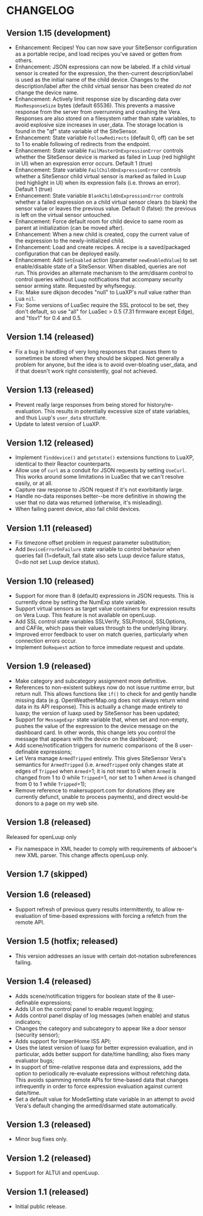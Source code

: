 # CHANGELOG #

## Version 1.15 (development)

* Enhancement: Recipes! You can now save your SiteSensor configuration as a portable recipe, and load recipes you've saved or gotten from others.
* Enhancement: JSON expressions can now be labeled. If a child virtual sensor is created for the expression, the then-current description/label is used as the initial name of the child device. Changes to the description/label after the child virtual sensor has been created *do not* change the device name.
* Enhancement: Actively limit response size by discarding data over `MaxResponseSize` bytes (default 65536). This prevents a massive response from the server from overrunning and crashing the Vera. Responses are also stored on a filesystem rather than state variables, to avoid explosive size increases in user_data. The storage location is found in the "qf" state variable of the SiteSensor.
* Enhancement: State variable `FollowRedirects` (default 0, off) can be set to 1 to enable following of redirects from the endpoint.
* Enhancement: State variable `FailMasterOnExpressionError` controls whether the SiteSensor device is marked as failed in Luup (red highlight in UI) when an expression error occurs. Default 1 (true)
* Enhancement: State variable `FailChildOnExpressionError` controls whether a SiteSensor child virtual sensor is marked as failed in Luup (red highlight in UI) when its expression fails (i.e. throws an error). Default 1 (true)
* Enhancement: State variable `BlankChildOnExpressionError` controls whether a failed expression on a child virtual sensor clears (to blank) the sensor value or leaves the previous value. Default 0 (false): the previous is left on the virtual sensor untouched.
* Enhancement: Force default room for child device to same room as parent at initialization (can be moved after).
* Enhancement: When a new child is created, copy the current value of the expression to the newly-initialized child.
* Enhancement: Load and create recipes. A recipe is a saved/packaged configuration that can be deployed easily.
* Enhancement: Add `SetEnabled` action (parameter `newEnabledValue`) to set enable/disable state of a SiteSensor. When disabled, queries are not run. This provides an alternate mechanism to the arm/disarm control to control queries without Luup notifications that accompany security sensor arming state. Requested by whyfseeguy.
* Fix: Make sure dkjson decodes "null" to LuaXP's *null* value rather than Lua `nil`.
* Fix: Some versions of LuaSec require the SSL protocol to be set, they don't default, so use "all" for LuaSec > 0.5 (7.31 firmware except Edge), and "tlsv1" for 0.4 and 0.5.

## Version 1.14 (released)

* Fix a bug in handling of very long responses that causes them to sometimes be stored when they should be skipped. Not generally a problem for anyone, but the idea is to avoid over-bloating user_data, and if that doesn't work right consistently, goal not achieved.

## Version 1.13 (released)

* Prevent really large responses from being stored for history/re-evaluation. This results in potentially excessive size of state variables, and thus Luup's `user_data` structure.
* Update to latest version of LuaXP.

## Version 1.12 (released)

* Implement `finddevice()` and `getstate()` extensions functions to LuaXP, identical to their Reactor counterparts.
* Allow use of `curl` as a conduit for JSON requests by setting `UseCurl`. This works around some limitations in LuaSec that we can't resolve easily, or at all.
* Capture raw response to JSON request if it's not exorbitantly large.
* Handle no-data responses better--be more definitive in showing the user that no data was returned (otherwise, it's misleading).
* When failing parent device, also fail child devices.

## Version 1.11 (released)

* Fix timezone offset problem in request parameter substitution;
* Add `DeviceErrorOnFailure` state variable to control behavior when queries fail (1=default, fail state also sets Luup device failure status, 0=do not set Luup device status).

## Version 1.10 (released)

* Support for more than 8 (default) expressions in JSON requests. This is currently done by setting the NumExp state variable.
* Support virtual sensors as target value containers for expression results on Vera Luup. This feature is not available on openLuup.
* Add SSL control state variables SSLVerify, SSLProtocol, SSLOptions, and CAFile, which pass their values through to the underlying library.
* Improved error feedback to user on match queries, particularly when connection errors occur.
* Implement `DoRequest` action to force immediate request and update.

## Version 1.9 (released) ##

* Make category and subcategory assignment more definitive.
* References to non-existent subkeys now do not issue runtime error, but return null. This allows functions like `if()` to check for and gently handle missing data (e.g. OpenWeatherMap.org does not always return wind data in its API response). This is actually a change made entirely to luaxp; the version of luaxp used by SiteSensor has been updated;
* Support for `MessageExpr` state variable that, when set and non-empty, pushes the value of the expression to the device message on the dashboard card. In other words, this change lets you control the message that appears with the device on the dashboard;
* Add scene/notification triggers for numeric comparisons of the 8 user-definable expressions;
* Let Vera manage `ArmedTripped` entirely. This gives SiteSensor Vera's semantics for `ArmedTripped` (i.e. `ArmedTripped` only changes state at edges of `Tripped` when `Armed`=1; it is not reset to 0 when `Armed` is changed from 1 to 0 while `Tripped`=1, nor set to 1 when `Armed` is changed from 0 to 1 while `Tripped`=1);
* Remove reference to makersupport.com for donations (they are currently defunct, unable to process payments), and direct would-be donors to a page on my web site.

## Version 1.8 (released) ##
Released for openLuup only

* Fix namespace in XML header to comply with requirements of akbooer's new XML parser. This change affects openLuup only.

## Version 1.7 (skipped) ##

## Version 1.6 (released) ##

* Support refresh of previous query results intermittently, to allow re-evaluation of time-based expressions with forcing a refetch from the remote API.

## Version 1.5 (hotfix; released) ##

* This version addresses an issue with certain dot-notation subreferences failing.

## Version 1.4 (released) ##

* Adds scene/notification triggers for boolean state of the 8 user-definable expressions;
* Adds UI on the control panel to enable request logging;
* Adds control panel display of log messages (when enable) and status indicators;
* Changes the category and subcategory to appear like a door sensor (security sensor);
* Adds support for ImperiHome ISS API;
* Uses the latest version of luaxp for better expression evaluation, and in particular, adds better support for date/time handling; also fixes many evaluator bugs;
* In support of time-relative response data and expressions, add the option to periodically re-evaluate expressions without refetching data. This avoids spamming remote APIs for time-based data that changes infrequently in order to force expression evaluation against current date/time.
* Set a default value for ModeSetting state variable in an attempt to avoid Vera's default changing the armed/disarmed state automatically.

## Version 1.3 (released) ##

* Minor bug fixes only.

## Version 1.2 (released) ##

* Support for ALTUI and openLuup.

## Version 1.1 (released) ##

* Initial public release.
